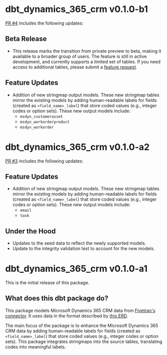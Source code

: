 # dbt_dynamics_365_crm v0.1.0-b1
[PR #4](https://github.com/fivetran/dbt_dynamics_365_crm/pull/4) includes the following updates:

## Beta Release
- This release marks the transition from private preview to beta, making it available to a broader group of users. The feature is still in active development, and currently supports a limited set of tables. If you need access to additional tables, please submit a [feature request](https://github.com/fivetran/dbt_dynamics_365_crm/issues/new/choose).

## Feature Updates
- Addition of new stringmap output models. These new stringmap tables mirror the existing models by adding human-readable labels for fields (created as `<field_name>_label`) that store coded values (e.g., integer codes or option sets). These new output models include:
    - `msdyn_customerasset`
    - `msdyn_workorderproduct`
    - `msdyn_workorder`

# dbt_dynamics_365_crm v0.1.0-a2

[PR #3](https://github.com/fivetran/dbt_dynamics_365_crm/pull/3) includes the following updates:

## Feature Updates
- Addition of new stringmap output models. These new stringmap tables mirror the existing models by adding human-readable labels for fields (created as `<field_name>_label`) that store coded values (e.g., integer codes or option sets). These new output models include:
    - `email`
    - `task`

## Under the Hood
- Updates to the seed data to reflect the newly supported models.
- Update to the integrity validation test to account for the new models.

# dbt_dynamics_365_crm v0.1.0-a1
This is the initial release of this package.

## What does this dbt package do?

This package models Microsoft Dynamics 365 CRM data from [Fivetran's connector](https://fivetran.com/docs/connectors/applications/microsoft-dynamics/dynamics365crm). It uses data in the format described by [this ERD](https://fivetran.com/docs/connectors/applications/microsoft-dynamics/dynamics365crm#schemainformation).

The main focus of the package is to enhance the Microsoft Dynamics 365 CRM data by adding human-readable labels for fields (created as `<field_name>_label`) that store coded values (e.g., integer codes or option sets). This package integrates stringmaps into the source tables, translating codes into meaningful labels.
